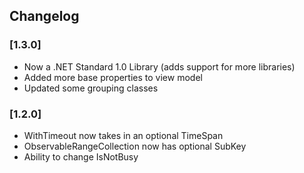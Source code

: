 ## Changelog

### [1.3.0]
* Now a .NET Standard 1.0 Library (adds support for more libraries)
* Added more base properties to view model
* Updated some grouping classes

### [1.2.0]
* WithTimeout now takes in an optional TimeSpan
* ObservableRangeCollection now has optional SubKey
* Ability to change IsNotBusy
